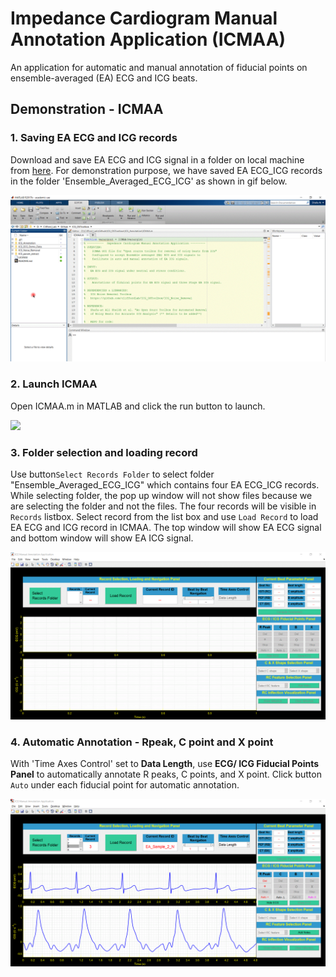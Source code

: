 # Impedance Cardiogram Manual Annotation Application (ICMAA)
An application for automatic and manual annotation of fiducial points on ensemble-averaged (EA) ECG and ICG beats.

## Demonstration - ICMAA

### 1. Saving EA ECG and ICG records

Download and save EA ECG and ICG signal in a folder on local machine from [here](https://github.com/cliffordlab/ICG_OSToolbox/tree/master/ICG_ECG_Demo_Data/Ensemble_Averaged_ECG_ICG). 
For demonstration purpose, we have saved EA ECG_ICG records in the folder 'Ensemble_Averaged_ECG_ICG' as shown in gif below.

![](ICMAA_gif/1_save_input_data_r.gif)

### 2. Launch ICMAA
Open ICMAA.m in MATLAB and click the run button to launch.

![](ICMAA_gif/2_Launch_ICMAA_r.gif)

### 3. Folder selection and loading record
Use button`Select Records Folder` to select folder "Ensemble_Averaged_ECG_ICG" which contains four EA ECG_ICG records. While selecting folder, the pop up window will not show files because we are selecting the folder and not the files. The four records will be visible in `Records` listbox. Select record from the list box and use `Load Record` to load EA ECG and ICG record in ICMAA. The top window will show EA ECG signal and bottom window will show EA ICG signal.

![](ICMAA_gif/3_Select_load_r.gif)

### 4. Automatic Annotation - Rpeak, C point and X point
With 'Time Axes Control' set to **Data Length**, use **ECG/ ICG Fiducial Points Panel** to automatically annotate R peaks, C points, and X point. Click button `Auto` under each fiducial point for automatic annotation.

![](ICMAA_gif/4_RCX_auto_r.gif)


